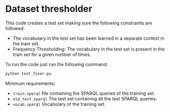 # Dataset thresholder

This code creates a test set making sure the following constraints are 
followed: 
- The vocabulary in the test set has been learned in a separate context in the 
train set.
- Frequency Thresholding: The vocabulary in the test set is present in the train 
set for a given number of times.

To run the code just run the following command:

```python 
python text_fixer.py
```

Minimum requirements:

- `train.sparql` file containing the SPARQL queries of the training set.
- `old_test.sparql` The test set containing all the test SPARQL queries.
- `vocab.sparql` Vocabulary of the training set.

